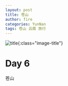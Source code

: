 ```yaml
---
layout: post
title: 苍山
author: fire
categories: YunNan 
tags: 苍山 云南 旅行
---
```


![title](https://image.sideproject.cn/titlex/title_016.jpg){:class="image-title"}

Day 6
===

苍山

